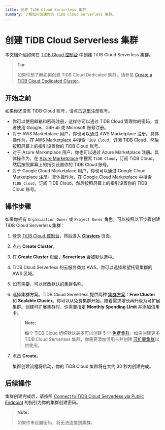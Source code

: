 ```yaml
---
title: 创建 TiDB Cloud Serverless 集群
summary: 了解如何创建你的 TiDB Cloud Serverless 集群。
---
```


# 创建 TiDB Cloud Serverless 集群

本文档介绍如何在 [TiDB Cloud 控制台](https://tidbcloud.com/) 中创建 TiDB Cloud Serverless 集群。

> **Tip:**
>
> 如果你想了解如何创建 TiDB Cloud Dedicated 集群，请参见 [Create a TiDB Cloud Dedicated Cluster](/tidb-cloud/create-tidb-cluster.md)。

## 开始之前

如果你还没有 TiDB Cloud 账号，请点击[这里](https://tidbcloud.com/signup)注册账号。

- 你可以使用邮箱和密码注册，这样你可以通过 TiDB Cloud 管理你的密码，或者使用 Google、GitHub 或 Microsoft 账号注册。
- 对于 AWS Marketplace 用户，你也可以通过 AWS Marketplace 注册。具体操作为，在 [AWS Marketplace](https://aws.amazon.com/marketplace) 中搜索 `TiDB Cloud`，订阅 TiDB Cloud，然后按照屏幕上的指引设置你的 TiDB Cloud 账号。
- 对于 Azure Marketplace 用户，你也可以通过 Azure Marketplace 注册。具体操作为，在 [Azure Marketplace](https://azuremarketplace.microsoft.com) 中搜索 `TiDB Cloud`，订阅 TiDB Cloud，然后按照屏幕上的指引设置你的 TiDB Cloud 账号。
- 对于 Google Cloud Marketplace 用户，你也可以通过 Google Cloud Marketplace 注册。具体操作为，在 [Google Cloud Marketplace](https://console.cloud.google.com/marketplace) 中搜索 `TiDB Cloud`，订阅 TiDB Cloud，然后按照屏幕上的指引设置你的 TiDB Cloud 账号。

## 操作步骤

如果你拥有 `Organization Owner` 或 `Project Owner` 角色，可以按照以下步骤创建 TiDB Cloud Serverless 集群：

1. 登录 [TiDB Cloud 控制台](https://tidbcloud.com/)，然后进入 [**Clusters**](https://tidbcloud.com/project/clusters) 页面。

2. 点击 **Create Cluster**。

3. 在 **Create Cluster** 页面，**Serverless** 会被默认选中。

4. TiDB Cloud Serverless 的云服务商为 AWS。你可以选择希望托管集群的 AWS 区域。

5. 如有需要，可以修改默认的集群名称。

6. 选择集群方案。TiDB Cloud Serverless 提供两种 [集群方案](/tidb-cloud/select-cluster-tier.md#cluster-plans)：**Free Cluster** 和 **Scalable Cluster**。你可以从免费集群开始，随着需求增长再升级为可扩展集群。创建可扩展集群时，你需要指定 **Monthly Spending Limit** 并添加信用卡。

    > **Note:**
    >
    > 每个 TiDB Cloud 组织默认最多可以创建 5 个 [免费集群](/tidb-cloud/select-cluster-tier.md#free-cluster-plan)。如需创建更多 TiDB Cloud Serverless 集群，你需要添加信用卡并创建 [可扩展集群](/tidb-cloud/select-cluster-tier.md#scalable-cluster-plan)以供使用。

7. 点击 **Create**。

    集群创建流程将启动，你的 TiDB Cloud 集群将在大约 30 秒内创建完成。

## 后续操作

集群创建完成后，请按照 [Connect to TiDB Cloud Serverless via Public Endpoint](/tidb-cloud/connect-via-standard-connection-serverless.md) 的指引为你的集群创建密码。

> **Note:**
>
> 如果你未设置密码，将无法连接到集群。